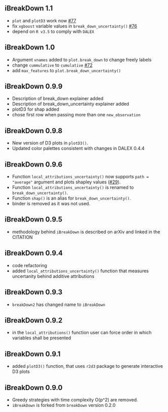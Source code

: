 iBreakDown 1.1
----------------------------------------------------------------
* `plot` and `plotD3` work now   [#77](https://github.com/ModelOriented/iBreakDown/issues/77)
* fix `xgboost` variable values in `break_down_uncertainty()` [#76](https://github.com/ModelOriented/iBreakDown/issues/76)
* depend on `R v3.5` to comply with `DALEX`

iBreakDown 1.0
----------------------------------------------------------------
* Argument `vnames` added to `plot.break_down` to change freely labels 
* change `cummulative` to `cumulative` [#72](https://github.com/ModelOriented/iBreakDown/issues/72)
* add `max_features` to `plot.break_down_uncertainty()`

iBreakDown 0.9.9
----------------------------------------------------------------
* Description of break_down explainer added
* Description of break_down_uncertainty explainer added
* plotD3 for shap added
* chose first row when passing more than one `new_observation`

iBreakDown 0.9.8
----------------------------------------------------------------
* New version of D3 plots in `plotD3()`.
* Updated color palettes consistent with changes in DALEX 0.4.4

iBreakDown 0.9.6
----------------------------------------------------------------
* Function `local_attributions_uncertainty()` now supports `path = "average"` argument and plots shapley values  ([#29](https://github.com/ModelOriented/iBreakDown/issues/29)). 
* Function `local_attributions_uncertainty()` is renamed to  `break_down_uncertainty()`.
* Function `shap()` is an alias for  `break_down_uncertainty()`.
* binder is removed as it was not used.


iBreakDown 0.9.5
----------------------------------------------------------------
* methodology behind `iBreakDown` is described on arXiv and linked in the CITATION

iBreakDown 0.9.4
----------------------------------------------------------------
* code refactoring
* added `local_attributions_uncertainty()` function that measures uncertanity behind additive attributions

iBreakDown 0.9.3
----------------------------------------------------------------
* `breakDown2` has changed name to `iBreakDown`

iBreakDown 0.9.2
----------------------------------------------------------------
* in the `local_attributions()` function user can force order in which variables shall be presented

iBreakDown 0.9.1
----------------------------------------------------------------
* added `plotD3()` function, that uses `r2d3` package to generate interactive D3 plots

iBreakDown 0.9.0
----------------------------------------------------------------
* Greedy strategies with time complexity O(p^2) are removed.
* `iBreakDown` is forked from `breakDown` version 0.2.0
